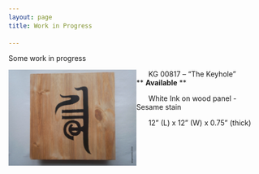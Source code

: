 ```yaml
---
layout: page
title: Work in Progress

---
```


Some work in progress

<p float="left">
<img align="left" src="https://github.com/ageleeinks/ageleeinks.github.io/raw/master/images/KG00817%20Sample%20%231%20-%20Sesame%20%2B%20India%20Ink%20-%20No%20Gesso%20-%20WMarkd.jpg" width="50%">

</p>

&nbsp; &nbsp; &nbsp; KG 00817 – “The Keyhole” &nbsp; &nbsp; &nbsp; &nbsp; &nbsp; &nbsp; &nbsp; ** **Available** **


&nbsp; &nbsp; &nbsp; White Ink on wood panel - Sesame stain

&nbsp; &nbsp; &nbsp; 12” (L) x 12” (W) x 0.75” (thick)

&nbsp;
&nbsp;

